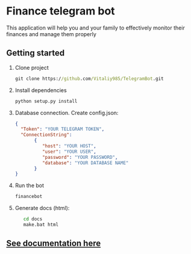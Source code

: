 # **Finance telegram bot**

This application will help you and your family to effectively monitor their finances and manage them properly
## Getting started
1. Clone project
    ```cmd
    git clone https://github.com/Vitaliy985/TelegramBot.git 
   ```
2. Install dependencies
    ```cmd
   python setup.py install
   ```
3. Database connection. Create config.json:
    ```json
   {
      "Token": "YOUR TELEGRAM TOKEN",
      "ConnectionString":
           {
              "host": "YOUR HOST",
              "user": "YOUR USER",
              "password": "YOUR PASSWORD",
              "database": "YOUR DATABASE NAME"
           }
   }
   ```
4. Run the bot
    ```cmd
    financebot
    ```
5. Generate docs (html):
   ```cmd
      cd docs
      make.bat html
   ```
## [See documentation here](./docs/_build/html/index.html)